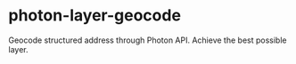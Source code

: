 # photon-layer-geocode

Geocode structured address through Photon API. Achieve the best possible layer.
